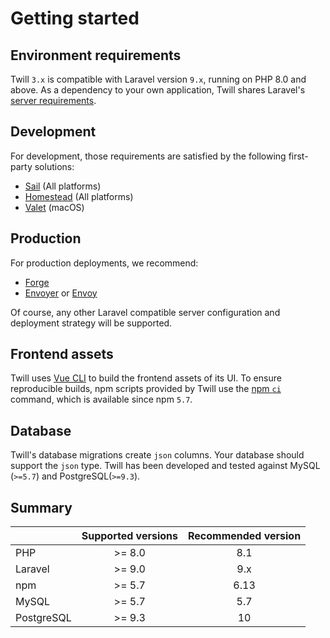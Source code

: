 # Getting started

## Environment requirements

Twill `3.x` is compatible with Laravel version `9.x`, running on PHP 8.0 and above. As a dependency to your
own application, Twill shares Laravel's
[server requirements](https://laravel.com/docs/9.x/deployment#server-requirements).

## Development

For development, those requirements are satisfied by the following first-party solutions:

- [Sail](https://laravel.com/docs/9.x/sail) (All platforms)
- [Homestead](https://laravel.com/docs/9.x/homestead) (All platforms)
- [Valet](https://laravel.com/docs/9.x/valet) (macOS)

## Production

For production deployments, we recommend:

- [Forge](https://forge.laravel.com)
- [Envoyer](https://envoyer.io) or [Envoy](https://laravel.com/docs/9.x/envoy)

Of course, any other Laravel compatible server configuration and deployment strategy will be supported.

## Frontend assets

Twill uses [Vue CLI](https://cli.vuejs.org/) to build the frontend assets of its UI. To ensure reproducible builds, npm
scripts provided by Twill use
the [npm `ci`](https://blog.npmjs.org/post/171556855892/introducing-npm-ci-for-faster-more-reliable) command, which is
available since npm `5.7`.

## Database

Twill's database migrations create `json` columns. Your database should support the `json` type. Twill has been
developed and tested against MySQL (`>=5.7`) and PostgreSQL(`>=9.3`).

## Summary

|            | Supported versions | Recommended version |
|:-----------|:------------------:|:-------------------:|
| PHP        |       >= 8.0       |         8.1         |
| Laravel    |       >= 9.0       |         9.x         |
| npm        |       >= 5.7       |        6.13         |
| MySQL      |       >= 5.7       |         5.7         |
| PostgreSQL |       >= 9.3       |         10          |

